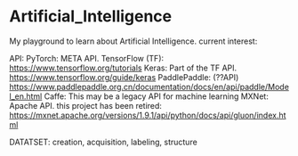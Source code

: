 # Artificial_Intelligence

My playground to learn about Artificial Intelligence.
current interest:

API:
PyTorch: META API.
TensorFlow (TF): https://www.tensorflow.org/tutorials
Keras: Part of the TF API.  https://www.tensorflow.org/guide/keras 
PaddlePaddle: (??API) https://www.paddlepaddle.org.cn/documentation/docs/en/api/paddle/Model_en.html
Caffe: This may be a legacy API for machine learning
MXNet: Apache API. this project has been retired: https://mxnet.apache.org/versions/1.9.1/api/python/docs/api/gluon/index.html

DATATSET:
creation, acquisition, labeling, structure
